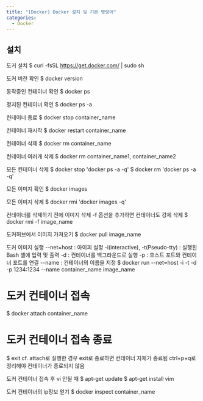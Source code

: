 ```yaml
---
title: "[Docker] Docker 설치 및 기본 명령어"
categories:
  - Docker
---
```


설치
-------------

도커 설치
$ curl -fsSL https://get.docker.com/ | sudo sh

도커 버전 확인
$ docker version

동작중인 컨테이너 확인
$ docker ps

정지된 컨테이너 확인
$ docker ps -a

컨테이너 종료
$ docker stop container_name

컨테이너 재시작
$ docker restart container_name

컨테이너 삭제
$ docker rm container_name

컨테이너 여러개 삭제
$ docker rm container_name1, container_name2

모든 컨테이너 삭제
$ docker stop 'docker ps -a -q'
$ docker rm 'docker ps -a -q'

모든 이미지 확인
$ docker images

모든 이미지 삭제
$ docker rmi 'docker images -q'

컨테이너를 삭제하기 전에 이미지 삭제
-f 옵션을 추가하면 컨테이너도 강제 삭제
$ docker rmi -f image_name

도커허브에서 이미지 가져오기
$ docker pull image_name

도커 이미지 실행
--net=host : 아이피 설정
-i(interactive), -t(Pseudo-tty) : 실행된 Bash 셸에 입력 및 출력
-d : 컨테이너를 백그라운드로 실행
-p : 호스트 포트와 컨테이너 포트를 연결
--name : 컨테이너의 이름을 지정
$ docker run --net=host -i -t -d -p 1234:1234 --name container_name image_name

# 도커 컨테이너 접속
$ docker attach container_name

# 도커 컨테이너 접속 종료
$ exit
cf. attach로 실행한 경우 exit로 종료하면 컨테이너 자체가 종료됨
ctrl+p+q로 정리해야 컨테이너가 종료되지 않음

도커 컨테이너 접속 후 vi 안될 때
$ apt-get update
$ apt-get install vim

도커 컨테이너의 ip정보 얻기
$ docker inspect container_name